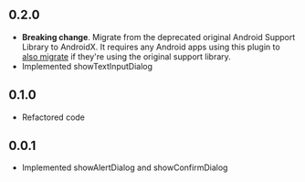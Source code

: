 ## 0.2.0

* **Breaking change**. Migrate from the deprecated original Android Support
    Library to AndroidX. It requires any Android apps using this plugin to [also
    migrate](https://developer.android.com/jetpack/androidx/migrate) if they're
    using the original support library.
* Implemented showTextInputDialog

## 0.1.0

* Refactored code

## 0.0.1

* Implemented showAlertDialog and showConfirmDialog
